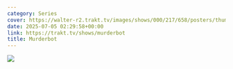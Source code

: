 ```yaml
---
category: Series
cover: https://walter-r2.trakt.tv/images/shows/000/217/658/posters/thumb/aae3282177.jpg.webp
date: 2025-07-05 02:29:58+00:00
link: https://trakt.tv/shows/murderbot
title: Murderbot
---
```


![](https://walter-r2.trakt.tv/images/shows/000/217/658/fanarts/thumb/dba207558e.jpg)
